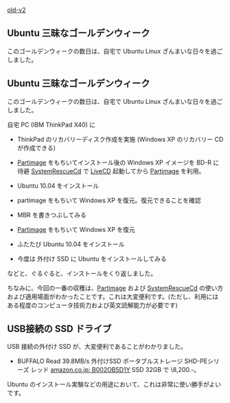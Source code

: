 [old-v2](ig100504-orig.html)

## Ubuntu 三昧なゴールデンウィーク

このゴールデンウィークの数日は、自宅で Ubuntu Linux ざんまいな日々を過ごしました。


## Ubuntu 三昧なゴールデンウィーク

このゴールデンウィークの数日は、自宅で Ubuntu Linux ざんまいな日々を過ごしました。

自宅 PC (IBM ThinkPad X40) に


* ThinkPad のリカバリーディスク作成を実施 (Windows XP のリカバリー CD が作成できる)
  
* [Partimage](http://www.partimage.org/) をもちいてインストール後の Windows XP イメージを BD-R に待避
  [SystemRescueCd](http://www.sysresccd.org/) で [LiveCD](http://www.igapyon.jp/igapyon/diary/keyword/livecd.html) 起動してから [Partimage](http://www.partimage.org/) を利用。
  
* Ubuntu 10.04 をインストール
  
* partimage をもちいて Windows XP を復元。復元できることを確認
  
* MBR を書きつぶしてみる
  
* [Partimage](http://www.partimage.org/) をもちいて Windows XP を復元
  
* ふたたび Ubuntu 10.04 をインストール
  
* 今度は 外付け SSD に Ubuntu をインストールしてみる

などと、ぐるぐると、インストールをくり返しました。

ちなみに、今回の一番の収穫は、[Partimage](http://www.partimage.org/) および [SystemRescueCd](http://www.sysresccd.org/) の使い方および適用場面がわかったことです。これは大変便利です。(ただし、利用にはある程度のコンピュータ技術力および英文読解能力が必要です)

## USB接続の SSD ドライブ

USB 接続の外付け SSD が、大変便利であることがわかりました。


* BUFFALO Read 39.8MB/s 外付けSSD ポータブルストレージ SHD-PEシリーズ レッド
  [amazon.co.jp: B002OB5D1Y](http://www.amazon.co.jp/exec/obidos/ASIN/B002OB5D1Y/igapyondiary-22)
  SSD 32GB で \8,200.-。

Ubuntu のインストール実験などの用途において、これは非常に使い勝手がよいです。